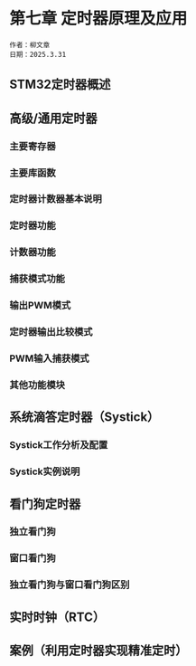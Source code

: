 # 第七章 定时器原理及应用

```
作者：柳文章
日期：2025.3.31
```

## STM32定时器概述

## 高级/通用定时器

### 主要寄存器

### 主要库函数

### 定时器计数器基本说明

### 定时器功能

### 计数器功能

### 捕获模式功能

### 输出PWM模式

### 定时器输出比较模式

### PWM输入捕获模式

### 其他功能模块

## 系统滴答定时器（Systick）

### Systick工作分析及配置

### Systick实例说明

## 看门狗定时器

### 独立看门狗

### 窗口看门狗

### 独立看门狗与窗口看门狗区别

## 实时时钟（RTC）

## 案例（利用定时器实现精准定时）
